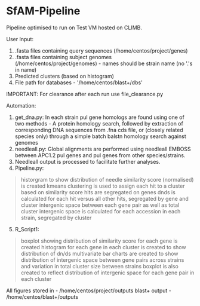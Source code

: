 # SfAM-Pipeline
Pipeline optimised to run on Test VM hosted on CLIMB.

User Input: 
1. .fasta files containing query sequences (/home/centos/project/genes)
2. .fasta files containing subject genomes (/home/centos/project/genomes) - names should be strain name (no '.'s in name)
3. Predicted clusters (based on histogram)
4. File path for databases - '/home/centos/blast+/dbs'

IMPORTANT: For clearance after each run use file_clearance.py

Automation:
1. get_dna.py: In each strain pul gene homologs are found using one of two methods - A protein homology search, followed by extraction of corresponding DNA sequences from .fna cds file, or (closely related species only) through a simple batch balstn homology search against genomes
2. needleall.py: Global alignments are performed using needleall EMBOSS between APC1.2 pul genes and pul genes from other species/strains.
3. Needleall output is processed to facilitate further analyses.
4. Pipeline.py: 
> historgram to show distribution of needle similarity score (normalised) is created
> kmeans clustering is used to assign each hit to a cluster based on similarity score
> hits are segregated on genes
> dnds is calculated for each hit versus all other hits, segregated by gene and cluster
> intergenic space between each gene pair as well as total cluster intergenic space is calculated for each accession in each strain, segregated by cluster
5. R_Script1:
> boxplot showing distribution of similarity score for each gene is created
> histogram for each gene in each cluster is created to show distribution of dn/ds
> multivariate bar charts are created to show distribution of intergenic space between gene pairs across strains and variation in total cluster size between strains
> boxplot is also created to reflect distribution of intergenic space for each gene pair in each cluster

All figures stored in - /home/centos/project/outputs
blast+ output - /home/centos/blast+/outputs
